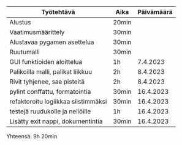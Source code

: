
| Työtehtävä                         | Aika  | Päivämäärä |
|------------------------------------|-------|------------|
| Alustus                            | 20min |            |
| Vaatimusmäärittely                 | 30min |            |
| Alustavaa pygamen asettelua        | 30min |            |
| Ruutumalli                         | 30min |            |
| GUI funktioiden aloittelua         | 1h    | 7.4.2023   |
| Palikoilla malli, palikat liikkuu  | 2h    | 8.4.2023   |
| Rivit tyhjenee, saa pisteitä       | 2h    | 8.4.2023   |
| pylint conffattu, formatointia     | 30min | 16.4.2023  |
| refaktoroitu logiikkaa siistimmäksi| 30min | 16.4.2023  |
| testejä ruudukolle ja neliöille    | 1h    | 16.4.2023  |
| Lisätty exit nappi, dokumentintia  | 30min | 16.4.2023  |

Yhteensä: 9h 20min
